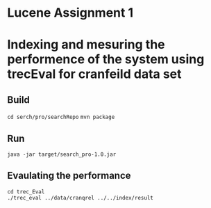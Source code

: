 # Lucene Assignment 1

# Indexing and mesuring the performence of the system using trecEval for cranfeild data set

## Build

`cd serch/pro/searchRepo`
`mvn package`

## Run

`java -jar target/search_pro-1.0.jar`

## Evaulating the performance

```
cd trec_Eval
./trec_eval ../data/cranqrel ../../index/result
```
